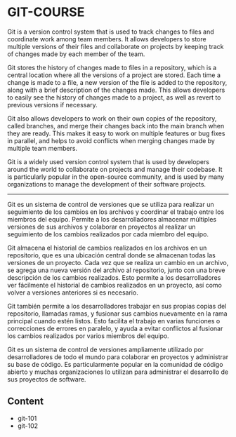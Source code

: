 # GIT-COURSE

Git is a version control system that is used to track changes to files and coordinate work among team members. It allows developers to store multiple versions of their files and collaborate on projects by keeping track of changes made by each member of the team.

Git stores the history of changes made to files in a repository, which is a central location where all the versions of a project are stored. Each time a change is made to a file, a new version of the file is added to the repository, along with a brief description of the changes made. This allows developers to easily see the history of changes made to a project, as well as revert to previous versions if necessary.

Git also allows developers to work on their own copies of the repository, called branches, and merge their changes back into the main branch when they are ready. This makes it easy to work on multiple features or bug fixes in parallel, and helps to avoid conflicts when merging changes made by multiple team members.

Git is a widely used version control system that is used by developers around the world to collaborate on projects and manage their codebase. It is particularly popular in the open-source community, and is used by many organizations to manage the development of their software projects.

---

Git es un sistema de control de versiones que se utiliza para realizar un seguimiento de los cambios en los archivos y coordinar el trabajo entre los miembros del equipo. Permite a los desarrolladores almacenar múltiples versiones de sus archivos y colaborar en proyectos al realizar un seguimiento de los cambios realizados por cada miembro del equipo.

Git almacena el historial de cambios realizados en los archivos en un repositorio, que es una ubicación central donde se almacenan todas las versiones de un proyecto. Cada vez que se realiza un cambio en un archivo, se agrega una nueva versión del archivo al repositorio, junto con una breve descripción de los cambios realizados. Esto permite a los desarrolladores ver fácilmente el historial de cambios realizados en un proyecto, así como volver a versiones anteriores si es necesario.

Git también permite a los desarrolladores trabajar en sus propias copias del repositorio, llamadas ramas, y fusionar sus cambios nuevamente en la rama principal cuando estén listos. Esto facilita el trabajo en varias funciones o correcciones de errores en paralelo, y ayuda a evitar conflictos al fusionar los cambios realizados por varios miembros del equipo.

Git es un sistema de control de versiones ampliamente utilizado por desarrolladores de todo el mundo para colaborar en proyectos y administrar su base de código. Es particularmente popular en la comunidad de código abierto y muchas organizaciones lo utilizan para administrar el desarrollo de sus proyectos de software.

## Content

* git-101
* git-102
